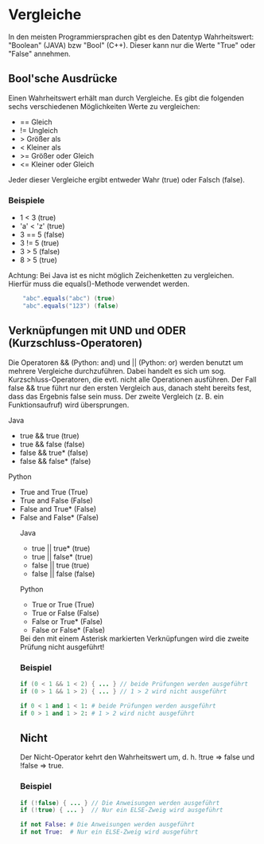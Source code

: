 # Vergleiche
In den meisten Programmiersprachen gibt es den Datentyp Wahrheitswert: "Boolean" (JAVA) bzw "Bool" (C++). Dieser kann nur die Werte "True" oder "False" annehmen.

## Bool'sche Ausdrücke
Einen Wahrheitswert erhält man durch Vergleiche. Es gibt die folgenden sechs verschiedenen Möglichkeiten Werte zu vergleichen:
<ul>
<li>== Gleich</li>
<li>!= Ungleich</li>
<li>&gt; Größer als</li>
<li>< Kleiner als</li>
<li>&gt;= Größer oder Gleich</li>
<li><= Kleiner oder Gleich</li>
</ul>
Jeder dieser Vergleiche ergibt entweder Wahr (true) oder Falsch (false).

### Beispiele
<ul>
<li>1 < 3 (true)</li>
<li>'a' < 'z' (true)</li>
<li>3 == 5 (false)</li>
<li>3 != 5 (true)</li>
<li>3 > 5 (false)</li>
<li>8 > 5 (true)</li>
</ul>
Achtung: Bei Java ist es nicht möglich Zeichenketten zu vergleichen.
Hierfür muss die equals()-Methode verwendet werden.

```JAVA
    "abc".equals("abc") (true)
    "abc".equals("123") (false)
```

## Verknüpfungen mit UND und ODER (Kurzschluss-Operatoren)
Die Operatoren && (Python: and) und || (Python: or) werden benutzt um mehrere Vergleiche durchzuführen. Dabei handelt es sich um sog. Kurzschluss-Operatoren, die evtl. nicht alle Operationen ausführen. Der Fall false && true führt nur den ersten Vergleich aus, danach steht bereits fest, dass das Ergebnis false sein muss. Der zweite Vergleich (z. B. ein Funktionsaufruf) wird übersprungen.

Java
<ul>
<li>true && true (true)</li>
<li>true && false (false)</li>
<li>false && true* (false)</li>
<li>false && false* (false)</li>
</ul>

Python
<ul>
<li>True and True (True)</li>
<li>True and False (False)</li>
<li>False and True* (False)</li>
<li>False and False* (False)</li>
</ul>
<ul>

Java
<ul>
<li>true || true* (true)</li>
<li>true || false* (true)</li>
<li>false || true (true)</li>
<li>false || false (false)</li>
</ul>

Python
<ul>
<li>True or True (True)</li>
<li>True or False (False)</li>
<li>False or True* (False)</li>
<li>False or False* (False)</li>
</ul>
Bei den mit einem Asterisk markierten Verknüpfungen wird die zweite Prüfung
nicht ausgeführt!

### Beispiel
```JAVA
if (0 < 1 && 1 < 2) { ... } // beide Prüfungen werden ausgeführt
if (0 > 1 && 1 > 2) { ... } // 1 > 2 wird nicht ausgeführt
```

```PYTHON
if 0 < 1 and 1 < 1: # beide Prüfungen werden ausgeführt
if 0 > 1 and 1 > 2: # 1 > 2 wird nicht ausgeführt
```

## Nicht
Der Nicht-Operator kehrt den Wahrheitswert um, d. h. !true => false und !false => true.

### Beispiel
```JAVA
if (!false) { ... } // Die Anweisungen werden ausgeführt
if (!true) { ... }  // Nur ein ELSE-Zweig wird ausgeführt
```

```PYTHON
if not False: # Die Anweisungen werden ausgeführt
if not True:  # Nur ein ELSE-Zweig wird ausgeführt
```
